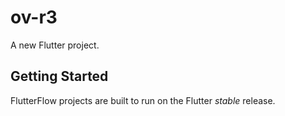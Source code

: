 # ov-r3

A new Flutter project.

## Getting Started

FlutterFlow projects are built to run on the Flutter _stable_ release.

